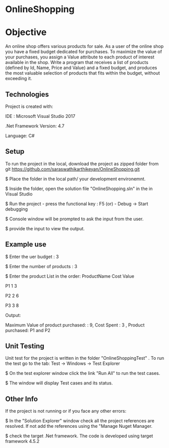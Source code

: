 # OnlineShopping

# Objective
An online shop offers various products for sale. 
As a user of the online shop you have a fixed budget dedicated for purchases. 
To maximize the value of your purchases, you assign a Value attribute to each product of interest available in the shop. 
Write a program that receives a list of products (defined by Id, Name, Price and Value) and a fixed budget, and produces the most valuable selection of products that fits within the budget, without exceeding it. 

## Technologies
Project is created with:

 IDE : Microsoft Visual Studio 2017 
 
.Net Framework Version: 4.7

Language: C#

## Setup
To run the project in the local, download the project as zipped folder from git
https://github.com/saraswathikarthikeyan/OnlineShopping.git

$ Place the folder in the local path/ your development environemnt.

$ Inside the folder, open the solution file "OnlineShopping.sln" in the in Visual Studio 

$ Run the project - press the functional key : F5 (or)
                  - Debug -> Start debugging
                  
$ Console window will be prompted to ask the input from the user.

$ provide the input to view the output.

## Example use
$ Enter the uer budget : 3

$ Enter the number of products : 3

$ Enter the product List in the order: ProductName Cost Value

P1 1 3

P2 2 6

P3 3 8

Output: 

Maximum Value of product purchased: : 9, Cost Spent : 3 , Product purchased: P1 and P2

## Unit Testing
Unit test for the project is written in the folder "OnlineShoppingTest" . To run the test go to the tab: 
  Test -> Windows -> Test Explorer
 
 $ On the test explorer window click the link "Run All" to run the test cases.
 
 $ The window will display Test cases and its status.
 
 ## Other Info
 If the project is not running or if you face any other errors:
 
$ In the "Solution Explorer" window check all the project references are resolved. 
If not add the references using the "Manage Nuget Manager.

$ check the target .Net framework. The code is developed using target framework 4.5.2
 
 
 
 
 
  




